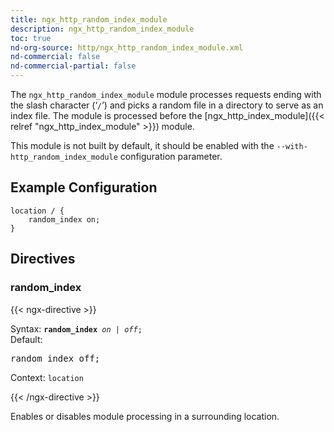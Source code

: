 ```yaml
---
title: ngx_http_random_index_module
description: ngx_http_random_index_module
toc: true
nd-org-source: http/ngx_http_random_index_module.xml
nd-commercial: false
nd-commercial-partial: false
---
```



<!--
      ********************************************************************************
      🛑 WARNING: AUTOGENERATED FILE - DO NOT EDIT 🛑 This Markdown file was
      automatically generated from the source XML documentation. Any manual
      changes made directly to this file will be overwritten. To request or
      suggest changes, please edit the source XML files instead.
      https://github.com/nginx/nginx.org/tree/main/xml/en
      ********************************************************************************
      -->


The `ngx_http_random_index_module` module processes requests
ending with the slash character (‘`/`’) and picks a random
file in a directory to serve as an index file.
The module is processed before the
[ngx_http_index_module]({{< relref "ngx_http_index_module" >}})
module.

This module is not built by default, it should be enabled with the
`--with-http_random_index_module`
configuration parameter.
## Example Configuration


```nginx 
location / {
    random_index on;
}
 ```

## Directives

### random_index

{{< ngx-directive >}}

<tr>
<th>Syntax: </th>
<td><code><strong>random_index</strong> <i>on</i> <i>|</i> <i>off</i>;</code><br/></td>
</tr><tr>
<th>Default: </th>
<td><pre>random_index off;</pre></td>
</tr><tr>
<th>Context: </th>
<td><code>location</code></td>
</tr>

{{< /ngx-directive >}}


Enables or disables module processing in a surrounding location.
